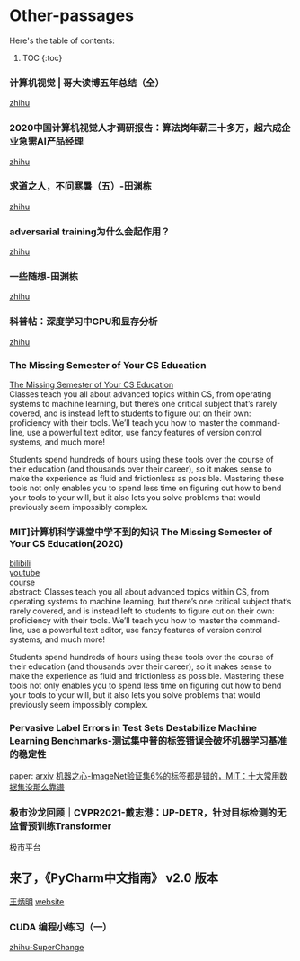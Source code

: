 # Other-passages

Here's the table of contents:

1. TOC
{:toc}


### 计算机视觉 | 哥大读博五年总结（全）    
[zhihu](https://zhuanlan.zhihu.com/p/338193330)  

### 2020中国计算机视觉人才调研报告：算法岗年薪三十多万，超六成企业急需AI产品经理  
[zhihu](https://zhuanlan.zhihu.com/p/352546641)  

### 求道之人，不问寒暑（五）-田渊栋  
[zhihu](https://zhuanlan.zhihu.com/p/352546641)    

### adversarial training为什么会起作用？  
[zhihu](https://www.zhihu.com/question/325207094)  

### 一些随想-田渊栋
[zhihu](https://zhuanlan.zhihu.com/p/159327753)  

### 科普帖：深度学习中GPU和显存分析
[zhihu](https://zhuanlan.zhihu.com/p/31558973)  

### The Missing Semester of Your CS Education
[The Missing Semester of Your CS Education](https://missing.csail.mit.edu/)  
Classes teach you all about advanced topics within CS, from operating systems to machine learning, but there’s one critical subject that’s rarely covered, and is instead left to students to figure out on their own: proficiency with their tools. We’ll teach you how to master the command-line, use a powerful text editor, use fancy features of version control systems, and much more!  

Students spend hundreds of hours using these tools over the course of their education (and thousands over their career), so it makes sense to make the experience as fluid and frictionless as possible. Mastering these tools not only enables you to spend less time on figuring out how to bend your tools to your will, but it also lets you solve problems that would previously seem impossibly complex.  

### MIT]计算机科学课堂中学不到的知识 The Missing Semester of Your CS Education(2020)  
[bilibili](https://www.bilibili.com/video/BV1x7411H7wa?from=search&seid=11160466911506792407)  
[youtube](https://www.youtube.com/playlist?list=PLyzOVJj3bHQuloKGG59rS43e29ro7I57J)  
[course](https://missing.csail.mit.edu/)  
abstract: Classes teach you all about advanced topics within CS, from operating systems to machine learning, but there’s one critical subject that’s rarely covered, and is instead left to students to figure out on their own: proficiency with their tools. We’ll teach you how to master the command-line, use a powerful text editor, use fancy features of version control systems, and much more!  

Students spend hundreds of hours using these tools over the course of their education (and thousands over their career), so it makes sense to make the experience as fluid and frictionless as possible. Mastering these tools not only enables you to spend less time on figuring out how to bend your tools to your will, but it also lets you solve problems that would previously seem impossibly complex.  

### Pervasive Label Errors in Test Sets Destabilize Machine Learning Benchmarks-测试集中普的标签错误会破坏机器学习基准的稳定性
paper: [arxiv](https://arxiv.org/abs/2103.14749)
[机器之心-ImageNet验证集6%的标签都是错的，MIT：十大常用数据集没那么靠谱](https://mp.weixin.qq.com/s/hvdCWypuW00Tv_5aKhYGZA)

### 极市沙龙回顾｜CVPR2021-戴志港：UP-DETR，针对目标检测的无监督预训练Transformer
[极市平台](https://zhuanlan.zhihu.com/p/363127102)

## 来了，《PyCharm中文指南》 v2.0 版本
[王炳明](https://zhuanlan.zhihu.com/p/360654833)
[website](http://pycharm.iswbm.com/zh_CN/win/)

### CUDA 编程小练习（一）
[zhihu-SuperChange](https://zhuanlan.zhihu.com/p/360897341)